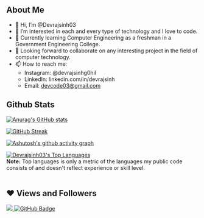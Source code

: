 ## About Me

- 👋 Hi, I’m @Devrajsinh03
- 👀 I’m interested in each and every type of technology and I love to code.
- 🌱 Currently learning Computer Engineering as a freshman in a Government Engineering College.
- 💞️ Looking forward to collaborate on any interesting project in the field of computer technology.
- 📫 How to reach me:<br>  
  - Instagram: @devrajsinhg0hil <br>
  - LinkedIn: linkedin.com/in/devrajsinh <br>
  - Email: devcode03@gmail.com <br>

## Github Stats

[![Anurag's GitHub stats](https://github-readme-stats.vercel.app/api?username=Devrajsinh03&show_icons=true&theme=radical)](https://github.com/anuraghazra/github-readme-stats)

[![GitHub Streak](http://github-readme-streak-stats.herokuapp.com?user=Devrajsinh03&theme=radical)](https://git.io/streak-stats)

[![Ashutosh's github activity graph](https://activity-graph.herokuapp.com/graph?username=Devrajsinh03&theme=redical)](https://github.com/Devrajsinh03/github-readme-activity-graph)

<a href="https://github.com/Devrajsinh03/github-readme-stats">
  <img alt="Devrajsinh03's Top Languages" src="https://github-readme-stats.vercel.app/api/top-langs/?username=Devrajsinh03&langs_count=8&count_private=true&layout=compact&theme=react&hide_border=true&bg_color=0D1117" />
</a>
 <br/>
 <b>Note:</b> Top languages is only a metric of the languages my public code consists of and doesn't reflect experience or skill level.


<br/>
<br/>




## ❤ Views and Followers
<a href="https://github.com/Meghna-DAS/github-profile-views-counter">
    <img src="https://komarev.com/ghpvc/?username=Devrajsinh03">
</a>
<a href="https://github.com/Devrajsinh03?tab=followers"><img src="https://img.shields.io/github/followers/Devrajsinh03?label=Followers&style=social" alt="GitHub Badge"></a>
<!---
Devrajsinh03/Devrajsinh03 is a ✨ special ✨ repository because its `README.md` (this file) appears on your GitHub profile.
You can click the Preview link to take a look at your changes.
--->
